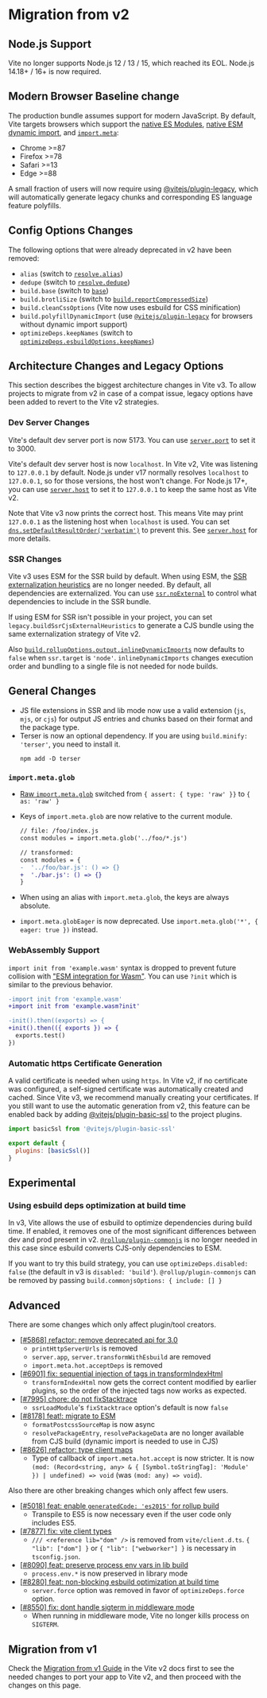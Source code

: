 # Migration from v2

## Node.js Support

Vite no longer supports Node.js 12 / 13 / 15, which reached its EOL. Node.js 14.18+ / 16+ is now required.

## Modern Browser Baseline change

The production bundle assumes support for modern JavaScript. By default, Vite targets browsers which support the [native ES Modules](https://caniuse.com/es6-module), [native ESM dynamic import](https://caniuse.com/es6-module-dynamic-import), and [`import.meta`](https://caniuse.com/mdn-javascript_operators_import_meta):

- Chrome >=87
- Firefox >=78
- Safari >=13
- Edge >=88

A small fraction of users will now require using [@vitejs/plugin-legacy](https://github.com/vitejs/vite/tree/main/packages/plugin-legacy), which will automatically generate legacy chunks and corresponding ES language feature polyfills.

## Config Options Changes

The following options that were already deprecated in v2 have been removed:

- `alias` (switch to [`resolve.alias`](../config/shared-options#resolve-alias))
- `dedupe` (switch to [`resolve.dedupe`](../config/shared-options#resolve-dedupe))
- `build.base` (switch to [`base`](../config/shared-options#base))
- `build.brotliSize` (switch to [`build.reportCompressedSize`](../config/build-options#build-reportcompressedsize))
- `build.cleanCssOptions` (Vite now uses esbuild for CSS minification)
- `build.polyfillDynamicImport` (use [`@vitejs/plugin-legacy`](https://github.com/vitejs/vite/tree/main/packages/plugin-legacy) for browsers without dynamic import support)
- `optimizeDeps.keepNames` (switch to [`optimizeDeps.esbuildOptions.keepNames`](../config/dep-optimization-options#optimizedeps-esbuildoptions))

## Architecture Changes and Legacy Options

This section describes the biggest architecture changes in Vite v3. To allow projects to migrate from v2 in case of a compat issue, legacy options have been added to revert to the Vite v2 strategies.

### Dev Server Changes

Vite's default dev server port is now 5173. You can use [`server.port`](../config/server-options#server-port) to set it to 3000.

Vite's default dev server host is now `localhost`. In Vite v2, Vite was listening to `127.0.0.1` by default. Node.js under v17 normally resolves `localhost` to `127.0.0.1`, so for those versions, the host won't change. For Node.js 17+, you can use [`server.host`](../config/server-options#server-host) to set it to `127.0.0.1` to keep the same host as Vite v2.

Note that Vite v3 now prints the correct host. This means Vite may print `127.0.0.1` as the listening host when `localhost` is used. You can set [`dns.setDefaultResultOrder('verbatim')`](https://nodejs.org/api/dns.html#dns_dns_setdefaultresultorder_order) to prevent this. See [`server.host`](../config/server-options#server-host) for more details.

### SSR Changes

Vite v3 uses ESM for the SSR build by default. When using ESM, the [SSR externalization heuristics](./ssr#ssr-externals) are no longer needed. By default, all dependencies are externalized. You can use [`ssr.noExternal`](../config/ssr-options#ssr-noexternal) to control what dependencies to include in the SSR bundle.

If using ESM for SSR isn't possible in your project, you can set `legacy.buildSsrCjsExternalHeuristics` to generate a CJS bundle using the same externalization strategy of Vite v2.

Also [`build.rollupOptions.output.inlineDynamicImports`](https://rollupjs.org/guide/en/#outputinlinedynamicimports) now defaults to `false` when `ssr.target` is `'node'`. `inlineDynamicImports` changes execution order and bundling to a single file is not needed for node builds.

## General Changes

- JS file extensions in SSR and lib mode now use a valid extension (`js`, `mjs`, or `cjs`) for output JS entries and chunks based on their format and the package type.
- Terser is now an optional dependency. If you are using `build.minify: 'terser'`, you need to install it.
  ```shell
  npm add -D terser
  ```

### `import.meta.glob`

- [Raw `import.meta.glob`](features.md#glob-import-as) switched from `{ assert: { type: 'raw' }}` to `{ as: 'raw' }`
- Keys of `import.meta.glob` are now relative to the current module.

  ```diff
  // file: /foo/index.js
  const modules = import.meta.glob('../foo/*.js')

  // transformed:
  const modules = {
  -  '../foo/bar.js': () => {}
  +  './bar.js': () => {}
  }
  ```

- When using an alias with `import.meta.glob`, the keys are always absolute.
- `import.meta.globEager` is now deprecated. Use `import.meta.glob('*', { eager: true })` instead.

### WebAssembly Support

`import init from 'example.wasm'` syntax is dropped to prevent future collision with ["ESM integration for Wasm"](https://github.com/WebAssembly/esm-integration).
You can use `?init` which is similar to the previous behavior.

```diff
-import init from 'example.wasm'
+import init from 'example.wasm?init'

-init().then((exports) => {
+init().then(({ exports }) => {
  exports.test()
})
```

### Automatic https Certificate Generation

A valid certificate is needed when using `https`. In Vite v2, if no certificate was configured, a self-signed certificate was automatically created and cached.
Since Vite v3, we recommend manually creating your certificates. If you still want to use the automatic generation from v2, this feature can be enabled back by adding [@vitejs/plugin-basic-ssl](https://github.com/vitejs/vite-plugin-basic-ssl) to the project plugins.

```js
import basicSsl from '@vitejs/plugin-basic-ssl'

export default {
  plugins: [basicSsl()]
}
```

## Experimental

### Using esbuild deps optimization at build time

In v3, Vite allows the use of esbuild to optimize dependencies during build time. If enabled, it removes one of the most significant differences between dev and prod present in v2. [`@rollup/plugin-commonjs`](https://github.com/rollup/plugins/tree/master/packages/commonjs) is no longer needed in this case since esbuild converts CJS-only dependencies to ESM.

If you want to try this build strategy, you can use `optimizeDeps.disabled: false` (the default in v3 is `disabled: 'build'`). `@rollup/plugin-commonjs`
can be removed by passing `build.commonjsOptions: { include: [] }`

## Advanced

There are some changes which only affect plugin/tool creators.

- [[#5868] refactor: remove deprecated api for 3.0](https://github.com/vitejs/vite/pull/5868)
  - `printHttpServerUrls` is removed
  - `server.app`, `server.transformWithEsbuild` are removed
  - `import.meta.hot.acceptDeps` is removed
- [[#6901] fix: sequential injection of tags in transformIndexHtml](https://github.com/vitejs/vite/pull/6901)
  - `transformIndexHtml` now gets the correct content modified by earlier plugins, so the order of the injected tags now works as expected.
- [[#7995] chore: do not fixStacktrace](https://github.com/vitejs/vite/pull/7995)
  - `ssrLoadModule`'s `fixStacktrace` option's default is now `false`
- [[#8178] feat!: migrate to ESM](https://github.com/vitejs/vite/pull/8178)
  - `formatPostcssSourceMap` is now async
  - `resolvePackageEntry`, `resolvePackageData` are no longer available from CJS build (dynamic import is needed to use in CJS)
- [[#8626] refactor: type client maps](https://github.com/vitejs/vite/pull/8626)
  - Type of callback of `import.meta.hot.accept` is now stricter. It is now `(mod: (Record<string, any> & { [Symbol.toStringTag]: 'Module' }) | undefined) => void` (was `(mod: any) => void`).

Also there are other breaking changes which only affect few users.

- [[#5018] feat: enable `generatedCode: 'es2015'` for rollup build](https://github.com/vitejs/vite/pull/5018)
  - Transpile to ES5 is now necessary even if the user code only includes ES5.
- [[#7877] fix: vite client types](https://github.com/vitejs/vite/pull/7877)
  - `/// <reference lib="dom" />` is removed from `vite/client.d.ts`. `{ "lib": ["dom"] }` or `{ "lib": ["webworker"] }` is necessary in `tsconfig.json`.
- [[#8090] feat: preserve process env vars in lib build](https://github.com/vitejs/vite/pull/8090)
  - `process.env.*` is now preserved in library mode
- [[#8280] feat: non-blocking esbuild optimization at build time](https://github.com/vitejs/vite/pull/8280)
  - `server.force` option was removed in favor of `optimizeDeps.force` option.
- [[#8550] fix: dont handle sigterm in middleware mode](https://github.com/vitejs/vite/pull/8550)
  - When running in middleware mode, Vite no longer kills process on `SIGTERM`.

## Migration from v1

Check the [Migration from v1 Guide](https://v2.vitejs.dev/guide/migration.html) in the Vite v2 docs first to see the needed changes to port your app to Vite v2, and then proceed with the changes on this page.
